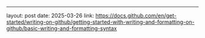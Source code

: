 ---

layout: post
date: 2025-03-26
link: https://docs.github.com/en/get-started/writing-on-github/getting-started-with-writing-and-formatting-on-github/basic-writing-and-formatting-syntax